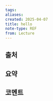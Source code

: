 ```yaml
---
tags:
aliases: 
created: 2025-04-07
title: hello
note-type: REF
from: Lecture
---
```


## 출처

## 요약

## 코멘트